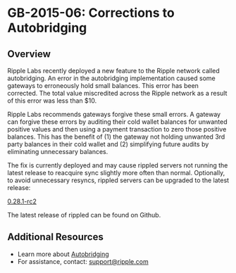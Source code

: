 # GB-2015-06: Corrections to Autobridging

## Overview
Ripple Labs recently deployed a new feature to the Ripple network called autobridging.  An error in the autobridging implementation caused some gateways to erroneously hold small balances. This error has been corrected. The total value miscredited across the Ripple network as a result of this error was less than $10.

Ripple Labs recommends gateways forgive these small errors. A gateway can forgive these errors by auditing their cold wallet balances for unwanted positive values and then using a payment transaction to zero those positive balances. This has the benefit of (1) the gateway not holding unwanted 3rd party balances in their cold wallet and (2) simplifying future audits by eliminating unnecessary balances.

The fix is currently deployed and may cause rippled servers not running the latest release to reacquire sync slightly more often than normal. Optionally, to avoid unnecessary resyncs, rippled servers can be upgraded to the latest release:

[0.28.1-rc2](https://github.com/ripple/rippled/releases/tag/0.28.1-rc2)

The latest release of rippled can be found on Github.

## Additional Resources

* Learn more about [Autobridging](https://ripple.com/blog/rippled-feature-update-nudb-and-autobridging/)
* For assistance, contact: <support@ripple.com>

<!-- STYLE_OVERRIDE: will, wallet, cold wallet, assistance -->
